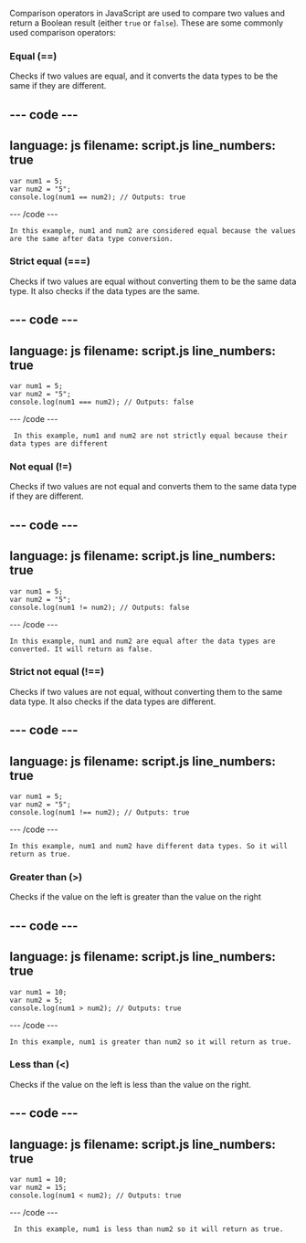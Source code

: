 Comparison operators in JavaScript are used to compare two values and return a Boolean result (either `true` or `false`). These are some commonly used comparison operators:

### Equal (==)
Checks if two values are equal, and it converts the data types to be the same if they are different.

--- code ---
---
language: js
filename: script.js
line_numbers: true
---
    var num1 = 5;
    var num2 = "5";
    console.log(num1 == num2); // Outputs: true
    
--- /code ---

    In this example, num1 and num2 are considered equal because the values are the same after data type conversion.

### Strict equal (===)
Checks if two values are equal without converting them to be the same data type. It also checks if the data types are the same.

--- code ---
---
language: js
filename: script.js
line_numbers: true
---

    var num1 = 5;
    var num2 = "5";
    console.log(num1 === num2); // Outputs: false
    
--- /code ---

     In this example, num1 and num2 are not strictly equal because their data types are different

### Not equal (!=) 
Checks if two values are not equal and converts them to the same data type if they are different.

--- code ---
---
language: js
filename: script.js
line_numbers: true
---

    var num1 = 5;
    var num2 = "5";
    console.log(num1 != num2); // Outputs: false
    
--- /code ---

    In this example, num1 and num2 are equal after the data types are converted. It will return as false.

### Strict not equal (!==) 
Checks if two values are not equal, without converting them to the same data type. It also checks if the data types are different.

--- code ---
---
language: js
filename: script.js
line_numbers: true
---

    var num1 = 5;
    var num2 = "5";
    console.log(num1 !== num2); // Outputs: true
  
--- /code ---

    In this example, num1 and num2 have different data types. So it will return as true.

### Greater than (>) 
Checks if the value on the left is greater than the value on the right

--- code ---
---
language: js
filename: script.js
line_numbers: true
---

    var num1 = 10;
    var num2 = 5;
    console.log(num1 > num2); // Outputs: true
  
--- /code ---

    In this example, num1 is greater than num2 so it will return as true.

### Less than (<)
Checks if the value on the left is less than the value on the right.

--- code ---
---
language: js
filename: script.js
line_numbers: true
---

    var num1 = 10;
    var num2 = 15;
    console.log(num1 < num2); // Outputs: true
  
--- /code ---

     In this example, num1 is less than num2 so it will return as true.